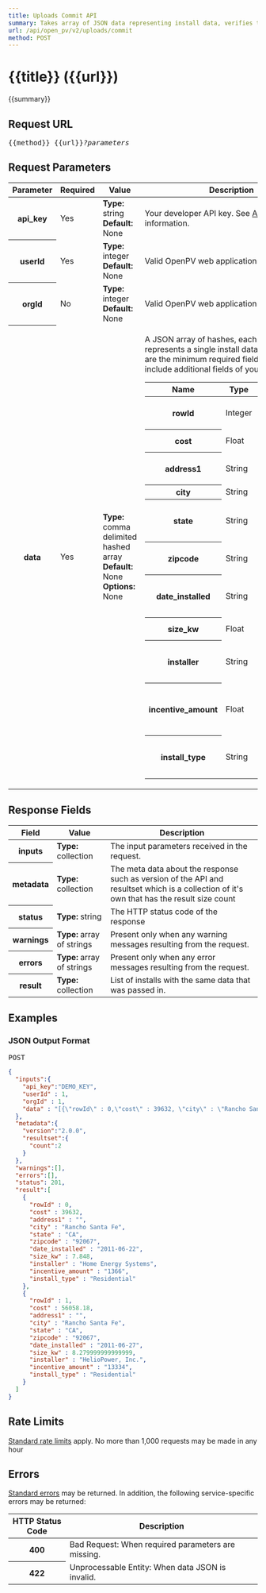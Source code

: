 ```yaml
---
title: Uploads Commit API
summary: Takes array of JSON data representing install data, verifies the validity of the data, creates an uploads record and one install record for each install and returns JSON array of the install data by row.
url: /api/open_pv/v2/uploads/commit
method: POST
---
```


# {{title}} <span class="url">({{url}})</span>
{{summary}}

<ul id="toc"></ul>

## Request URL

<pre>{{method}} {{url}}<em>?parameters</em></pre>

## Request Parameters

<table border="0" cellpadding="0" cellspacing="0" class="doc-parameters">
  <thead>
		<tr>
			<th class="doc-parameters-name" scope="col">Parameter</th>
			<th class="doc-parameters-required" scope="col">Required</th>
			<th class="doc-parameters-value" scope="col">Value</th>
			<th class="doc-parameters-description" scope="col">Description</th>
		</tr>
	</thead>
	<tbody>
		<tr>
			<th class="doc-parameter-name" scope="row">api_key</th>
			<td class="doc-parameter-required">Yes</td>
			<td class="doc-parameter-value">
			  <div class="doc-parameter-value-field"><strong>Type:</strong> string</div>
			  <div class="doc-parameter-value-field"><strong>Default:</strong> None</div>
			</td>
			<td class="doc-parameter-description">
			  <p>Your developer API key. See <a href="/doc/api-key">API keys</a> for more information.</p>
			</td>
		</tr>
		<tr>
      <th class="doc-parameter-name" scope="row">userId</th>
      <td class="doc-parameter-required">Yes</td>
      <td class="doc-parameter-value">
        <div class="doc-parameter-value-field"><strong>Type:</strong> integer</div>
        <div class="doc-parameter-value-field"><strong>Default:</strong> None</div>
      </td>
      <td class="doc-parameter-description">
        <p>Valid OpenPV web application user ID</p>
      </td>
    </tr>
    <tr>
      <th class="doc-parameter-name" scope="row">orgId</th>
      <td class="doc-parameter-required">No</td>
      <td class="doc-parameter-value">
        <div class="doc-parameter-value-field"><strong>Type:</strong> integer</div>
        <div class="doc-parameter-value-field"><strong>Default:</strong> None</div>
      </td>
      <td class="doc-parameter-description">
        <p>Valid OpenPV web application organization ID</p>
      </td>
    </tr>
		<tr>
			<th class="doc-parameter-name" scope="row">data</th>
			<td class="doc-parameter-required">Yes</td>
			<td class="doc-parameter-value">
			  <div class="doc-parameter-value-field"><strong>Type:</strong> comma delimited hashed array</div>
			  <div class="doc-parameter-value-field"><strong>Default:</strong> None</div>
			  <div class="doc-parameter-value-field"><strong>Options:</strong> None</div>
			</td>
			<td class="doc-parameter-description">
			  <p>A JSON array of hashes, each hash represents a single install data record. These are the minimum required fields. You can include additional fields of your own</p>
			  <table border="0" cellpadding="0" cellspacing="0" class="doc-parameter-options">
			    <thead>
            <tr>
              <th scope="col">Name</th>
              <th scope="col">Type</th>
              <th scope="col">Description</th>
            </tr>
          </thead>
          <tbody>
            <tr>
              <th scope="row">rowId</th>
              <td>Integer</td>
              <td>Zero based record number</td>
            </tr>
            <tr>
              <th scope="row">cost</th>
              <td>Float</td>
              <td>Dollar amount of the install</td>
            </tr>
            <tr>
              <th scope="row">address1</th>
              <td>String</td>
              <td>Street address of the install</td>
            </tr>
            <tr>
              <th scope="row">city</th>
              <td>String</td>
              <td>Name of city</td>
            </tr>
            <tr>
              <th scope="row">state</th>
              <td>String</td>
              <td>Two letter state abbreviation uppercase</td>
            </tr>
            <tr>
              <th scope="row">zipcode</th>
              <td>String</td>
              <td>Postal code of the install address</td>
            </tr>
            <tr>
              <th scope="row">date_installed</th>
              <td>String</td>
              <td>YYYY-MM-DD date representation of the install</td>
            </tr>
            <tr>
              <th scope="row">size_kw</th>
              <td>Float</td>
              <td>Size of install in kw</td>
            </tr>
            <tr>
              <th scope="row">installer</th>
              <td>String</td>
              <td>Name of the company that did the installation</td>
            </tr>
            <tr>
              <th scope="row">incentive_amount</th>
              <td>Float</td>
              <td>How much money was given as an incentive for the install</td>
            </tr>
            <tr>
              <th scope="row">install_type</th>
              <td>String</td>
              <td>Either a value of Residential or Commercial</td>
            </tr>
          </tbody>
			  </table>
			</td>
		</tr>
	</tbody>
</table>

## Response Fields

<table border="0" cellpadding="0" cellspacing="0" class="doc-parameters">
  <thead>
    <tr>
      <th class="doc-parameters-name" scope="col">Field</th>
      <th class="doc-parameters-value" scope="col">Value</th>
      <th class="doc-parameters-description" scope="col">Description</th>
    </tr>
  </thead>
  <tbody>
    <tr>
      <th class="doc-parameter-name" scope="row">inputs</th>
      <td class="doc-parameter-value"><strong>Type:</strong> collection</td>
      <td class="doc-parameter-description">The input parameters received in the request.</td>
    </tr>
    <tr>
      <th class="doc-parameter-name" scope="row">metadata</th>
      <td class="doc-parameter-value"><strong>Type:</strong> collection</td>
      <td class="doc-parameter-description">The meta data about the response such as version of the API and resultset which is a collection of it's own that has the result size count</td>
    </tr>
    <tr>
      <th class="doc-parameter-name" scope="row">status</th>
      <td class="doc-parameter-value"><strong>Type:</strong> string</td>
      <td class="doc-parameter-description">The HTTP status code of the response</td>
    </tr>
    <tr>
      <th class="doc-parameter-name" scope="row">warnings</th>
      <td class="doc-parameter-value"><strong>Type:</strong> array of strings</td>
      <td class="doc-parameter-description">Present only when any warning messages resulting from the request.</td>
    </tr>
    <tr>
      <th class="doc-parameter-name" scope="row">errors</th>
      <td class="doc-parameter-value"><strong>Type:</strong> array of strings</td>
      <td class="doc-parameter-description">Present only when any error messages resulting from the request.</td>
    </tr>
    <tr>
      <th class="doc-parameter-name" scope="row">result</th>
      <td class="doc-parameter-value"><strong>Type:</strong> collection</td>
      <td class="doc-parameter-description">
        List of installs with the same data that was passed in.
      </td>
    </tr>
  </tbody>
</table>

## Examples

### JSON Output Format

<pre>POST <a href="https://developer.nrel.gov/api/open_pv/v2/uploads/commit?api_key=DEMO_KEY"</a></pre>

```json
{
  "inputs":{
    "api_key":"DEMO_KEY",
    "userId" : 1,
    "orgId" : 1,
    "data" : "[{\"rowId\" : 0,\"cost\" : 39632, \"city\" : \"Rancho Santa Fe\", \"zipcode\" : \"92067\", \"state\" : \"CA\", \"date_installed\" : \"2011-06-22\", \"address1\" : \"\", \"size_kw\" : 7.848, \"installer\" : \"Home Energy Systems\", \"incentive_amount\" : \"1366\", \"install_type\" : \"Residential\"}, {\"rowId\" : 1, \"cost\" : 56058.18, \"city\" : \"Rancho Santa Fe\", \"zipcode\" : \"92067\", \"state\" : \"CA\", \"date_installed\" : \"2011-06-27\", \"address1\" : \"\", \"size_kw\" : 8.279999999999999, \"installer\" : \"HelioPower, Inc.\", \"incentive_amount\" : \"13334\", \"install_type\" : \"Residential\"}]"
  },
  "metadata":{
    "version":"2.0.0",
    "resultset":{
      "count":2
    }
  },
  "warnings":[],
  "errors":[],
  "status": 201,
  "result":[
    {
      "rowId" : 0,
      "cost" : 39632, 
      "address1" : "", 
      "city" : "Rancho Santa Fe", 
      "state" : "CA", 
      "zipcode" : "92067", 
      "date_installed" : "2011-06-22", 
      "size_kw" : 7.848, 
      "installer" : "Home Energy Systems", 
      "incentive_amount" : "1366", 
      "install_type" : "Residential"
    },
    {
      "rowId" : 1, 
      "cost" : 56058.18, 
      "address1" : "", 
      "city" : "Rancho Santa Fe", 
      "state" : "CA", 
      "zipcode" : "92067", 
      "date_installed" : "2011-06-27", 
      "size_kw" : 8.279999999999999, 
      "installer" : "HelioPower, Inc.", 
      "incentive_amount" : "13334", 
      "install_type" : "Residential"
    }
  ]
}
```

<h2 id="rate-limits">Rate Limits</h2>

[Standard rate limits](/docs/rate-limits) apply. No more than 1,000 requests may be made in any hour</p>

<h2 id="errors">Errors</h2>

[Standard errors](/docs/errors) may be returned. In addition, the following service-specific errors may be returned:</p>

<table border="0" cellpadding="0" cellspacing="0" class="doc-parameters">
  <thead>
    <tr>
      <th class="doc-parameters-name" scope="col" style="width: 100px;">HTTP Status Code</th>
      <th class="doc-parameters-required" scope="col">Description</th>
    </tr>
  </thead>
  <tbody>
    <tr>
      <th class="doc-parameter-name" scope="row">400</th>
      <td class="doc-parameter-description">Bad Request: When required parameters are missing.</td>
    </tr>
    <tr>
      <th class="doc-parameter-name" scope="row">422</th>
      <td class="doc-parameter-description">Unprocessable Entity: When data JSON is invalid.</td>
    </tr>
  </tbody>
</table>

